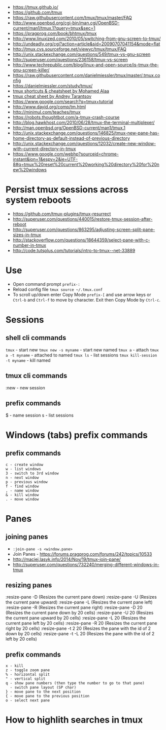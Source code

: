 - https://tmux.github.io/
- https://github.com/tmux
- https://raw.githubusercontent.com/tmux/tmux/master/FAQ
- http://www.openbsd.org/cgi-bin/man.cgi/OpenBSD-current/man1/tmux.1?query=tmux&sec=1
- https://pragprog.com/book/bhtmux/tmux
- http://www.linuxized.com/2010/05/switching-from-gnu-screen-to-tmux/
- http://undeadly.org/cgi?action=article&sid=20090707041154&mode=flat
- http://tmux.cvs.sourceforge.net/viewvc/tmux/tmux/FAQ
- http://unix.stackexchange.com/questions/549/tmux-vs-gnu-screen
- http://superuser.com/questions/236158/tmux-vs-screen
- http://www.techrepublic.com/blog/linux-and-open-source/is-tmux-the-gnu-screen-killer/
- https://raw.githubusercontent.com/danielmiessler/tmux/master/.tmux.config
- https://danielmiessler.com/study/tmux/
- [tmux shortcuts & cheatsheet by Mohamed Alaa](https://gist.github.com/MohamedAlaa/2961058)
- [tmux cheat sheet by Andrey Tarantsov](https://gist.github.com/andreyvit/2921703)
- https://www.google.com/search?q=tmux+tutorial
- http://www.dayid.org/comp/tm.html
- http://minimul.com/teaches/tmux
- https://robots.thoughtbot.com/a-tmux-crash-course
- http://blog.hawkhost.com/2010/06/28/tmux-the-terminal-multiplexer/
- http://man.openbsd.org/OpenBSD-current/man1/tmux.1
- http://unix.stackexchange.com/questions/146825/tmux-new-pane-has-home-directory-as-default-instead-of-previous-directory
- http://unix.stackexchange.com/questions/12032/create-new-window-with-current-directory-in-tmux
- https://www.google.com/webhp?sourceid=chrome-instant&ion=1&espv=2&ie=UTF-8#q=tmux%20reset%20current%20working%20directory%20for%20new%20windows

# Persist tmux sessions across system reboots
- https://github.com/tmux-plugins/tmux-resurrect
- http://superuser.com/questions/440015/restore-tmux-session-after-reboot
- http://superuser.com/questions/863295/adjusting-screen-split-pane-sizes-in-tmux
- http://stackoverflow.com/questions/18644359/select-pane-with-c-number-in-tmux
- http://code.tutsplus.com/tutorials/intro-to-tmux--net-33889

# Use
- Open command prompt `prefix-:`
- Reload config file `tmux source ~/.tmux.conf`
- To scroll up/down enter Copy Mode `prefix-[` and use arrow keys or `Ctrl-b` and `Ctrl-f` to move by character. Exit then Copy Mode by `Ctrl-c`.

# Sessions
## shell cli commands
`tmux` - start new
`tmux new -s myname` - start new named
`tmux a` - attach
`tmux a -t myname` - attached to named
`tmux ls` - list sessions
`tmux kill-session -t myname` - kill named

## tmux cli commands
:new<CR> - new session

## prefix commands
$ - name session
s - list sessions

# Windows (tabs) prefix commands
## prefix commands
```
c - create window
w - list windows
3 - switch to 3rd window
n - next window
p - previous window
f - find window
, - name window
& - kill window
. - move window
```

# Panes

## joining panes
- `:join-pane -s <window.pane>`
- Join Panes - https://forums.pragprog.com/forums/242/topics/10533
- http://maciej.lasyk.info/2014/Nov/19/tmux-join-pane/
- http://superuser.com/questions/732240/merging-different-windows-in-tmux

## resizing panes
:resize-pane -D (Resizes the current pane down)
:resize-pane -U (Resizes the current pane upward)
:resize-pane -L (Resizes the current pane left)
:resize-pane -R (Resizes the current pane right)
:resize-pane -D 20 (Resizes the current pane down by 20 cells)
:resize-pane -U 20 (Resizes the current pane upward by 20 cells)
:resize-pane -L 20 (Resizes the current pane left by 20 cells)
:resize-pane -R 20 (Resizes the current pane right by 20 cells)
:resize-pane -t 2 20 (Resizes the pane with the id of 2 down by 20 cells)
:resize-pane -t -L 20 (Resizes the pane with the id of 2 left by 20 cells)

## prefix commands
```
x - kill
z - toggle zoom pane
% - horizontal split
" - vertical split
q - show pane numbers (then type the number to go to that pane)
  - switch pane layout (SP char)
} - move pane to the next position
{ - move pane to the previous position
o - select next pane
```

# How to highlith searches in tmux
